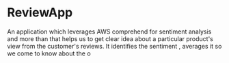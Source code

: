 # ReviewApp

An application which leverages AWS comprehend for sentiment analysis and more than that helps us to get clear idea about a particular product's view from the customer's reviews. It identifies the sentiment , averages it so we come to know about the o